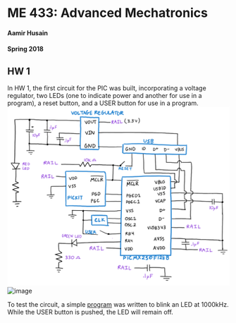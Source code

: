 # ME 433: Advanced Mechatronics
#### Aamir Husain
#### Spring 2018

## HW 1
In HW 1, the first circuit for the PIC was built, incorporating a voltage regulator, two LEDs (one to indicate power and another for use in a program), a reset button, and a USER button for use in a program.
![image](hw1/img/circuit_diagram.png)
![image](hw1/img/circuit_board.png)

To test the circuit, a simple [program](hw1/hw1_code.X/main.c) was written to blink an LED at 1000kHz. While the USER button is pushed, the LED will remain off.
